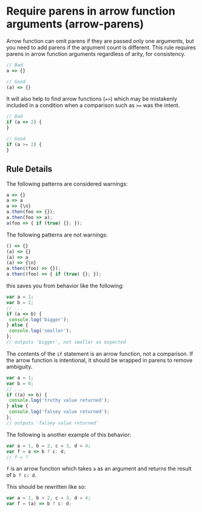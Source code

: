 # Require parens in arrow function arguments (arrow-parens)

Arrow function can omit parens if they are passed only one arguments,
but you need to add parens if the argument count is different.
This rule requires parens in arrow function arguments regardless of arity, for consistency.

```js
// Bad
a => {}

// Good
(a) => {}
```


It will also help to find arrow functions (`=>`) which may be mistakenly included in a condition when a comparison such as `>=` was the intent.


```js
// Bad
if (a => 2) {
}

// Good
if (a >= 2) {
}
```


## Rule Details

The following patterns are considered warnings:

```js
a => {}
a => a
a => {\n}
a.then(foo => {});
a.then(foo => a);
a(foo => { if (true) {}; });
```

The following patterns are not warnings:

```js
() => {}
(a) => {}
(a) => a
(a) => {\n}
a.then((foo) => {});
a.then((foo) => { if (true) {}; });
```

this saves you from behavior like the following:

```js
var a = 1;
var b = 2;
// ...
if (a => b) {
 console.log('bigger');
} else {
 console.log('smaller');
};
// outputs 'bigger', not smaller as expected
```

The contents of the `if` statement is an arrow function, not a comparison.
If the arrow function is intentional, it should be wrapped in parens to remove ambiguity.

```js
var a = 1;
var b = 0;
// ...
if ((a) => b) {
 console.log('truthy value returned');
} else {
 console.log('falsey value returned');
};
// outputs 'falsey value returned'
```

The following is another example of this behavior:

```js
var a = 1, b = 2, c = 3, d = 4;
var f = a => b ? c: d;
// f = ?
```

`f` is an arrow function which takes `a` as an argument and returns the result of `b ? c: d`.

This should be rewritten like so:

```js
var a = 1, b = 2, c = 3, d = 4;
var f = (a) => b ? c: d;
```
